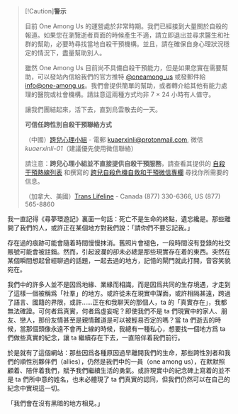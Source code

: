 > [!Caution]**警示**
>
> 目前 One Among Us 的運營處於非常時期。我們已經接到大量關於自殺的報道。如果您在瀏覽逝者頁面的時候產生不適，請立即退出並尋求醫生和社群的幫助，必要時尋找當地自殺干預機構。並且，請在確保自身心理狀況穩定的情況下，盡量幫助別人。
>
> 雖然 One Among Us 目前尚不具備自殺干預能力，但是如果您實在需要幫助，可以發站內信給我們的官方推特 [@oneamong_us](https://twitter.com/oneamong_us) 或發郵件給 [info@one-among.us](mailto:info@one-among.us)。我們會提供簡單的幫助，或者轉介給其他有能力處理的醫院或社會機構。請註意這兩種方式均非 7 × 24 小時有人值守。
>
> 讓我們團結起來，活下去，直到烏雲散去的一天。
>
> **可信任跨性別自殺干預聯絡方式**
>
> （中國）[跨兒心理小組](https://kuaerxinli.org/) - 電郵 [kuaerxinli@protonmail.com](mailto:kuaerxinli@protonmail.com), 微信 *kuaerxinli-01*（建議優先使用微信聯絡）
>
> 請注意：**跨兒心理小組並不直接提供自殺干預服務**，請查看其提供的 [自殺干預熱線列表](https://kuaerxinli.org/%E6%96%87%E7%AB%A0%E4%B8%8E%E9%87%87%E8%AE%BF/1520) 和撰寫的 [跨兒自殺危機自救和干預微信專欄](https://mp.weixin.qq.com/mp/appmsgalbum?action=getalbum&__biz=MzUyNjc4Nzk2OA==&scene=1&album_id=1589990820231856129&count=3#wechat_redirect) 尋找你所需要的信息。
>
> （加拿大、美國）[Trans Lifeline](https://translifeline.org/) - Canada (877) 330-6366, US (877) 565-8860

我一直記得《尋夢環遊記》裏面一句話：死亡不是生命的終點，遺忘纔是。那些離開了我們的人，或許正在某個地方對我們說：「請你們不要忘記我。」

存在過的痕跡可能會隨着時間慢慢抹消。舊照片會褪色，一段時間沒有登錄的社交賬號可能會被註銷。然而，引起波瀾的卻未必總是那些現實存在着的東西。突然在某個瞬間想起曾經聊過的話題，一起去過的地方，記憶的閘門就此打開，音容笑貌宛在。

我們中的許多人並不是因爲地緣、業緣而相識，而是因爲共同的生存境遇，才走到了這樣一個被稱爲「社羣」的地方。或許從未在現實中謀面，或許相隔甚遠，跨過了語言、國籍的界限，或許……正在和我聊天的那個人，ta 的「真實存在」，我都無法確證。可何者爲真實，何者爲虛妄呢？即使我們不是 ta 們現實中的家人、朋友、戀人，那份友情甚至是親情難道是可以被輕易否定的嗎？當 ta 們逝去的時候，當那個頭像永遠不會再上線的時候，我總有一種私心，想要找一個地方爲 ta 們做些真實的紀念，讓 ta 繼續存在下去，一直陪伴着我們前行。

於是就有了這個網站：那些因爲各種原因過早離開我們的生命，那些跨性別者和我們的順性別夥伴們（allies），仍然是我們中的一員（one among us），在默默照顧着、陪伴着我們，賦予我們繼續生活的勇氣。或許現實中的紀念碑上寫着的並不是 ta 們所中意的姓名，也未必體現了 ta 們真實的認同，但我們仍然可以在自己的紀念中實現這一切。

「我們會在沒有黑暗的地方相見。」
